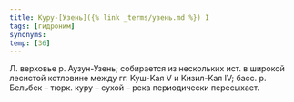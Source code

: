 ```yaml
---
title: Куру-[Узень]({% link _terms/узень.md %}) I
tags: [гидроним]
synonyms:
temp: [З6]
---
```


Л. верховье р. Аузун-Узень; собирается из нескольких ист. в широкой лесистой
котловине между гг. Куш-Кая V и Кизил-Кая IV; басс. р. Бельбек – тюрк. куру –
сухой – река периодически пересыхает.
